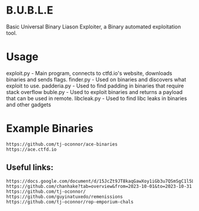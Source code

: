 # B.U.B.L.E
Basic Universal Binary Liason Exploiter,
a Binary automated exploitation tool.

# Usage
exploit.py  - Main program, connects to ctfd.io's website, downloads binaries and sends flags.
finder.py  - Used on binaries and discovers what exploit to use.
padderia.py  - Used to find padding in binaries that require stack overflow
buble.py  - Used to exploit binaries and returns a payload that can be used in remote.
libcleak.py  - Used to find libc leaks in binaries and other gadgets


# Example Binaries
```
https://github.com/tj-oconnor/ace-binaries
https://ace.ctfd.io
```
## Useful links:

```
https://docs.google.com/document/d/15JcZt9JT8kaqGawXoy1iGb3u7QSmSgC1l5LyomrVwVg/edit
https://github.com/chanhake?tab=overview&from=2023-10-01&to=2023-10-31
https://github.com/tj-oconnor/
https://github.com/guyinatuxedo/remenissions
https://github.com/tj-oconnor/rop-emporium-chals
```
